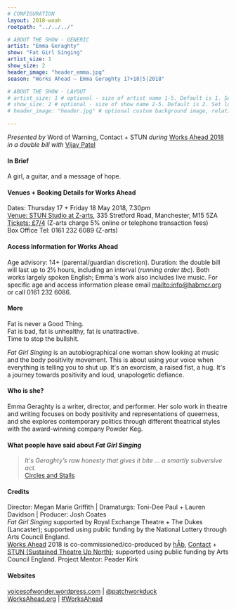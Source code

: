 ```yaml
---
# CONFIGURATION
layout: 2018-woah
rootpath: "../../../"

# ABOUT THE SHOW - GENERIC
artist: "Emma Geraghty"
show: "Fat Girl Singing"
artist_size: 1
show_size: 2
header_image: "header_emma.jpg"
season: "Works Ahead — Emma Geraghty 17+18|5|2018"

# ABOUT THE SHOW - LAYOUT
# artist_size: 1 # optional - size of artist name 1-5. Default is 1. Set longer names to lower values
# show_size: 2 # optional - size of show name 2-5. Default is 2. Set longer names to lower values
# header_image: "header.jpg" # optional custom background image, relative to current page

---
```

*Presented by* Word of Warning, Contact + STUN *during* [Works Ahead 2018](/current/2018-worksahead) *in a double bill with* [Vijay Patel](/current/2018-worksahead/patel)      
         
#### In Brief                      
A girl, a guitar, and a message of hope.         
               
#### Venues + Booking Details for Works Ahead        
Dates: Thursday 17 + Friday 18 May 2018, 7.30pm          
<a href="http://www.z-arts.org/about-us/getting-here" target="_blank">Venue: STUN Studio at Z-arts</a>, 335 Stretford Road, Manchester, M15 5ZA         
<a href="http://z-arts.ticketsolve.com/shows/873587693/events/128137713" target="_blank">Tickets: £7/4</a> (Z-arts charge 5% online or telephone transaction fees)        
Box Office Tel: 0161 232 6089 (Z-arts)          
        
#### Access Information for Works Ahead           
Age advisory: 14+ (parental/guardian discretion). Duration: the double bill will last up to 2½ hours, including an interval (*running order tbc*). Both works largely spoken English; Emma's work also includes live music. For specific age and access information please email <mailto:info@habmcr.org> or call 0161 232 6086.        
        
#### More              
Fat is never a Good Thing.<br>Fat is bad, fat is unhealthy, fat is unattractive.<br>Time to stop the bullshit.         
              
*Fat Girl Singing* is an autobiographical one woman show looking at music and the body positivity movement. This is about using your voice when everything is telling you to shut up. It's an exorcism, a raised fist, a hug. It's a journey towards positivity and loud, unapologetic defiance.           
          
#### Who is she?             
Emma Geraghty is a writer, director, and performer. Her solo work in theatre and writing focuses on body positivity and representations of queerness, and she explores contemporary politics through different theatrical styles with the award-winning company Powder Keg.        
          
#### What people have said about *Fat Girl Singing*        
>*It's Geraghty’s raw honesty that gives it bite … a smartly subversive act.*<br><a href="http://circlesandstalls.wordpress.com/2017/10/01/emergency-2017" target="_blank">Circles and Stalls</a>         
           
#### Credits     
Director: Megan Marie Griffith | Dramaturgs: Toni-Dee Paul + Lauren Davidson | Producer: Josh Coates<br>*Fat Girl Singing* supported by Royal Exchange Theatre + The Dukes (Lancaster); supported using public funding by the National Lottery through Arts Council England.         
[Works Ahead](/hab/worksahead) 2018 is co-commissioned/co-produced by [hÅb](/hab), <a href="http://contactmcr.com" target="_blank">Contact</a> + <a href="http://stunlive.com" target="_blank">STUN (Sustained Theatre Up North)</a>; supported using public funding by Arts Council England. Project Mentor: Peader Kirk     
        
#### Websites         
<a href="http://voicesofwonder.wordpress.com" target="_blank">voicesofwonder.wordpress.com</a> | <a href="http://twitter.com/patchworkduck" target="_blank">@patchworkduck</a><br><a href="http://worksahead.org" target="_blank">WorksAhead.org</a> | <a href="http://twitter.com/hashtag/WorksAhead" target="_blank">#WorksAhead</a>
